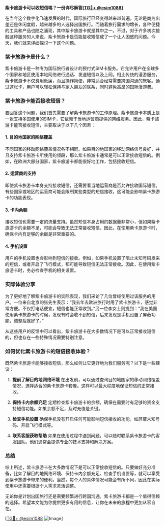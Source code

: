 **紫卡旅游卡可以收短信嗎？一份详尽解答[[TG💪+ @esim1088](https://t.me/s/esim1088)]**

在当今这个数字化飞速发展的时代，国际旅行已经变得越来越普遍。无论是商务出差还是休闲度假，越来越多的人选择出国旅行。而随着旅行需求的增长，各种便捷的工具和产品也随之涌现，其中紫卡旅游卡就是其中之一。不过，对于许多初次接触这种服务的人来说，紫卡旅游卡是否能接收短信成了一个让人困惑的问题。今天，我们就来详细探讨一下这个问题。

### 紫卡旅游卡是什么？

紫卡旅游卡是一种专为国际旅行者设计的预付式SIM卡服务。它允许用户在全球多个国家和地区使用本地网络进行通话、发送短信以及上网。相比传统的漫游服务，紫卡旅游卡不仅费用低廉，而且操作简便，非常适合经常需要跨国沟通的旅客。通过这张卡，用户可以轻松保持与家人朋友的联系，同时避免高昂的国际漫游费。

### 紫卡旅游卡能否接收短信？

要回答这个问题，我们首先需要了解紫卡旅游卡的工作原理。紫卡旅游卡本质上是一张支持多国使用的SIM卡，它依赖于当地运营商提供的网络服务。因此，紫卡旅游卡能否接收短信，主要取决于以下几个因素：

#### 1. **目的地国家的网络覆盖**
   不同国家的移动网络覆盖情况各不相同。如果目的地国家的移动网络信号良好，并且支持紫卡旅游卡所使用的频段，那么紫卡旅游卡通常是可以正常接收短信的。例如，在欧洲大部分国家，紫卡旅游卡都能很好地工作，包括接收短信。

#### 2. **运营商的支持**
   即使紫卡旅游卡本身支持接收短信，还需要看当地运营商是否允许接收国际短信。有些国家或地区的运营商可能会限制某些类型的短信接收，这可能会影响紫卡旅游卡的功能表现。

#### 3. **卡内余额**
   接收短信也需要一定的流量支持。虽然短信本身占用的数据量非常小，但如果紫卡旅游卡的余额不足，可能会导致无法正常接收短信。因此，在使用紫卡旅游卡时，确保卡内有足够的余额是非常重要的。

#### 4. **手机设置**
   用户的手机设置也会影响到短信的接收。例如，如果手机设置了阻止未知号码发来的短信，或者开启了飞行模式，都可能导致短信无法正常接收。因此，在使用紫卡旅游卡时，务必检查手机的相关设置。

### 实际体验分享

为了更好地了解紫卡旅游卡的实际表现，我们采访了几位曾经使用过该服务的用户。一位来自北京的张先生表示：“我去年去欧洲旅行时用了紫卡旅游卡，感觉非常方便。不仅打电话便宜，短信也能正常收到。”另一位李女士则提到：“我在美国使用紫卡旅游卡的时候，发现有时会收不到短信，后来发现是手机设置了屏蔽功能，调整后就好了。”

从这些用户的反馈中可以看出，紫卡旅游卡在大多数情况下是可以正常接收短信的，但也存在一些特殊情况需要特别注意。

### 如何优化紫卡旅游卡的短信接收体验？

既然紫卡旅游卡能够接收短信，那么如何让它更好地为我们服务呢？以下是一些建议：

1. **提前了解目的地网络环境**
   在出发前，可以通过查询目的地国家的移动网络覆盖情况，选择适合的紫卡旅游卡套餐。这样可以最大程度地保证短信的正常接收。

2. **保持卡内余额充足**
   定期检查紫卡旅游卡的余额，确保在需要时有足够的资金支持短信功能。如果余额不足，及时充值是关键。

3. **检查手机设置**
   确保手机没有开启任何可能影响短信接收的功能，如屏蔽未知号码、开启飞行模式等。

4. **联系客服获取帮助**
   如果在使用过程中遇到问题，可以随时联系紫卡旅游卡的客服团队。他们通常会提供专业的技术支持和解决方案。

### 总结

综上所述，紫卡旅游卡在大多数情况下是可以正常接收短信的。只要做好充分准备，比如了解目的地网络环境、保持卡内余额充足、检查手机设置等，就可以享受到紫卡旅游卡带来的便利。当然，每个人的具体情况可能会有所不同，因此在实际使用中还需要根据个人需求灵活调整。

无论你是计划出国旅行还是需要频繁进行跨国沟通，紫卡旅游卡都是一个值得信赖的选择。希望本文能为你提供更多有用的信息，让你在未来的旅程中更加从容自在。

[[TG💪+ @esim1088](https://t.me/s/esim1088) ![Image](https://i.postimg.cc/4NQfJmqS/Snipaste-2025-05-13-00-14-12.png)]